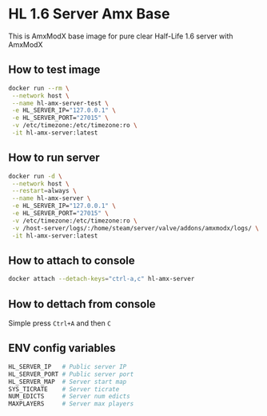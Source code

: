 # HL 1.6 Server Amx Base

This is AmxModX base image for pure clear Half-Life 1.6 server with AmxModX

## How to test image

```bash
docker run --rm \
 --network host \
 --name hl-amx-server-test \
 -e HL_SERVER_IP="127.0.0.1" \
 -e HL_SERVER_PORT="27015" \
 -v /etc/timezone:/etc/timezone:ro \
 -it hl-amx-server:latest
```

## How to run server

```bash
docker run -d \
 --network host \
 --restart=always \
 --name hl-amx-server \
 -e HL_SERVER_IP="127.0.0.1" \
 -e HL_SERVER_PORT="27015" \
 -v /etc/timezone:/etc/timezone:ro \
 -v /host-server/logs/:/home/steam/server/valve/addons/amxmodx/logs/ \
 -it hl-amx-server:latest
```

## How to attach to console

```bash
docker attach --detach-keys="ctrl-a,c" hl-amx-server
```

## How to dettach from console

Simple press `Ctrl+A` and then `C`

## ENV config variables

```bash
HL_SERVER_IP   # Public server IP
HL_SERVER_PORT # Public server port
HL_SERVER_MAP  # Server start map
SYS_TICRATE    # Server ticrate
NUM_EDICTS     # Server num edicts
MAXPLAYERS     # Server max players
```
